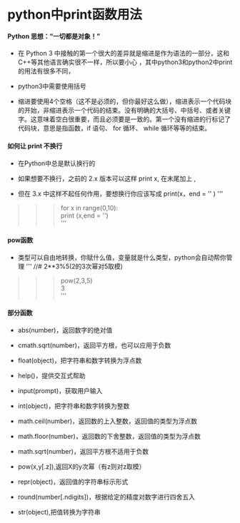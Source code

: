 # python中print函数用法
   
#### Python 思想：“一切都是对象！”
  
 - 在 Python 3 中接触的第一个很大的差异就是缩进是作为语法的一部分，这和C++等其他语言确实很不一样，所以要小心 ，其中python3和python2中print的用法有很多不同，
 
 - python3中需要使用括号
 
 - 缩进要使用4个空格（这不是必须的，但你最好这么做），缩进表示一个代码块的开始，非缩进表示一个代码的结束。没有明确的大括号、中括号、或者关键字。这意味着空白很重要，而且必须要是一致的。第一个没有缩进的行标记了代码块，意思是指函数，if 语句、 for 循环、 while 循环等等的结束。
 
#### 如何让 print 不换行 
  
 - 在Python中总是默认换行的
  
 - 如果想要不换行，之前的 2.x 版本可以这样 print x, 在末尾加上 ,
 - 但在 3.x 中这样不起任何作用，要想换行你应该写成 print(x，end = '' )
 '''
  >>> for x in range(0,10):  
    print (x,end = '')  
 '''

#### pow函数

 - 类型可以自由地转换，你赋什么值，变量就是什么类型，python会自动帮你管理
 '''
 //\# 2**3%5(2的3次幂对5取模)  
  >>> pow(2,3,5)  
  3  
 '''
#### 部分函数

 - abs(number)，返回数字的绝对值

 - cmath.sqrt(number)，返回平方根，也可以应用于负数

 - float(object)，把字符串和数字转换为浮点数

 - help()，提供交互式帮助

 - input(prompt)，获取用户输入

 - int(object)，把字符串和数字转换为整数

 - math.ceil(number)，返回数的上入整数，返回值的类型为浮点数

 - math.floor(number)，返回数的下舍整数，返回值的类型为浮点数

 - math.sqrt(number)，返回平方根不适用于负数

 - pow(x,y[.z]),返回X的y次幂（有z则对z取模）

 - repr(object)，返回值的字符串标示形式

 - round(number[.ndigits])，根据给定的精度对数字进行四舍五入

 - str(object),把值转换为字符串
